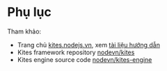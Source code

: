 Phụ lục
=======

Tham khảo:

* Trang chủ [kites.nodejs.vn][1], xem [tài liệu hướng dẫn][2]
* Kites framework repository [nodevn/kites][3]
* Kites engine source code [nodevn/kites-engine][4]

<!-- References -->
[1]: https://kites.nodejs.vn
[2]: https://kites.nodejs.vn/documentation
[3]: https://github.com/vunb/kites
[4]: https://github.com/vunb/kites-engine
